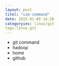 ```yaml
---
layout: post
titel: "vim-command"
date: 2015-01-09 14:20
categoryies: linux/git
tags:linux,git
---
```


- git command
- hadoop
- home 
- github